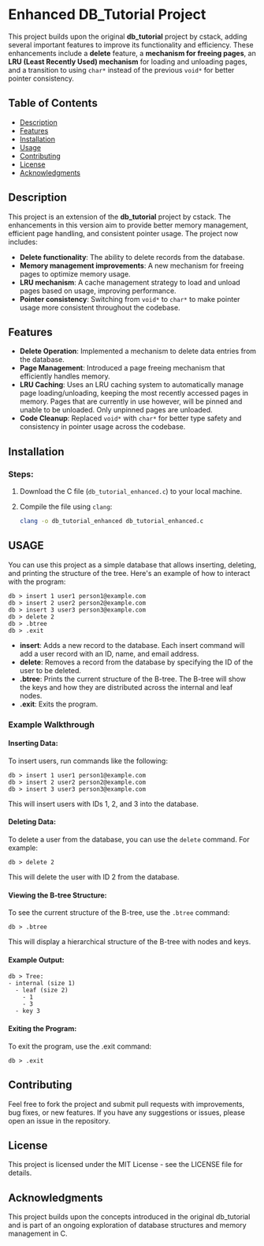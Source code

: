 # Enhanced DB_Tutorial Project

This project builds upon the original **db_tutorial** project by cstack, adding several important features to improve its functionality and efficiency. These enhancements include a **delete** feature, a **mechanism for freeing pages**, an **LRU (Least Recently Used) mechanism** for loading and unloading pages, and a transition to using `char*` instead of the previous `void*` for better pointer consistency.

## Table of Contents
- [Description](#description)
- [Features](#features)
- [Installation](#installation)
- [Usage](#usage)
- [Contributing](#contributing)
- [License](#license)
- [Acknowledgments](#acknowledgments)

## Description

This project is an extension of the **db_tutorial** project by cstack. The enhancements in this version aim to provide better memory management, efficient page handling, and consistent pointer usage. The project now includes:

- **Delete functionality**: The ability to delete records from the database.
- **Memory management improvements**: A new mechanism for freeing pages to optimize memory usage.
- **LRU mechanism**: A cache management strategy to load and unload pages based on usage, improving performance.
- **Pointer consistency**: Switching from `void*` to `char*` to make pointer usage more consistent throughout the codebase.

## Features

- **Delete Operation**: Implemented a mechanism to delete data entries from the database.
- **Page Management**: Introduced a page freeing mechanism that efficiently handles memory.
- **LRU Caching**: Uses an LRU caching system to automatically manage page loading/unloading, keeping the most recently accessed pages in memory. Pages that are currently in use however, will be pinned and unable to be unloaded. Only unpinned pages are unloaded.
- **Code Cleanup**: Replaced `void*` with `char*` for better type safety and consistency in pointer usage across the codebase.

## Installation

### Steps:
1. Download the C file (`db_tutorial_enhanced.c`) to your local machine.

2. Compile the file using `clang`:
   ```bash
   clang -o db_tutorial_enhanced db_tutorial_enhanced.c

## USAGE
You can use this project as a simple database that allows inserting, deleting, and printing the structure of the tree. Here's an example of how to interact with the program:
```
db > insert 1 user1 person1@example.com
db > insert 2 user2 person2@example.com
db > insert 3 user3 person3@example.com
db > delete 2
db > .btree
db > .exit
```

- **insert**: Adds a new record to the database. Each insert command will add a user record with an ID, name, and email address.
- **delete**: Removes a record from the database by specifying the ID of the user to be deleted.
- **.btree**: Prints the current structure of the B-tree. The B-tree will show the keys and how they are distributed across the internal and leaf nodes.
- **.exit**: Exits the program.

### Example Walkthrough

#### Inserting Data:

To insert users, run commands like the following:

```
db > insert 1 user1 person1@example.com
db > insert 2 user2 person2@example.com
db > insert 3 user3 person3@example.com
```
This will insert users with IDs 1, 2, and 3 into the database.

#### Deleting Data:

To delete a user from the database, you can use the `delete` command. For example:

```
db > delete 2
```
This will delete the user with ID 2 from the database.

#### Viewing the B-tree Structure:

To see the current structure of the B-tree, use the `.btree` command:

```
db > .btree
```
This will display a hierarchical structure of the B-tree with nodes and keys.

#### Example Output:

```
db > Tree:
- internal (size 1)
  - leaf (size 2)
    - 1
    - 3
  - key 3
```

#### Exiting the Program:

To exit the program, use the .exit command:
```
db > .exit
```

## Contributing

Feel free to fork the project and submit pull requests with improvements, bug fixes, or new features. If you have any suggestions or issues, please open an issue in the repository.

## License
This project is licensed under the MIT License - see the LICENSE file for details.

## Acknowledgments

This project builds upon the concepts introduced in the original db_tutorial and is part of an ongoing exploration of database structures and memory management in C.

